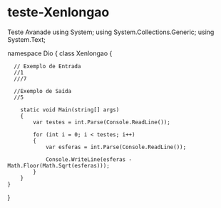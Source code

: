 # teste-Xenlongao
Teste Avanade
using System;
using System.Collections.Generic;
using System.Text;

namespace Dio
{
    class Xenlongao
    {
      
      // Exemplo de Entrada	
      //1
      ///7	
      
      //Exemplo de Saída
      //5
      
        static void Main(string[] args)
        {
            var testes = int.Parse(Console.ReadLine());

            for (int i = 0; i < testes; i++)
            {
                var esferas = int.Parse(Console.ReadLine());

                Console.WriteLine(esferas - Math.Floor(Math.Sqrt(esferas)));
            }
        }
    }
}

